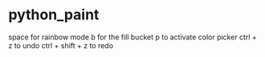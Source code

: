 # python_paint

space for rainbow mode
b for the fill bucket
p to activate color picker
ctrl + z to undo
ctrl + shift + z to redo
